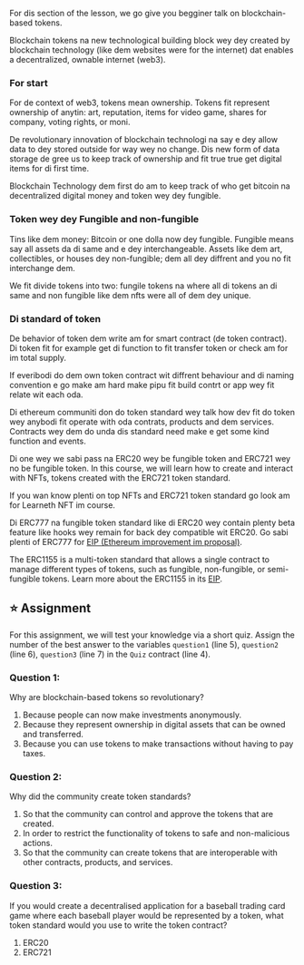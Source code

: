 For dis section of the lesson, we go give you begginer talk on blockchain-based tokens.

Blockchain tokens na new technological building block wey dey created by blockchain technology (like dem websites were for the internet) dat enables a decentralized, ownable internet (web3).

### For start

For de context of web3, tokens mean ownership. Tokens fit represent ownership of anytin: art, reputation, items for video game, shares for company, voting rights, or moni.

De revolutionary innovation of blockchain technologi na say e dey allow data to dey stored outside for way wey no change.
Dis new form of data storage de gree us to keep track of ownership and fit true true get digital items for di first time.

Blockchain Technology dem first do am to keep track of who get bitcoin na decentralized digital money and token wey dey fungible.

### Token wey dey Fungible and non-fungible

Tins like dem money: Bitcoin or one dolla now dey fungible. Fungible means say all assets da di same and e dey interchangeable. Assets like dem art, collectibles, or houses dey non-fungible; dem all dey diffrent and you no fit interchange dem.

We fit divide tokens into two: fungile tokens na where all di tokens an di same and non fungible like dem nfts were all of dem dey unique.

### Di standard of token

De behavior of token dem write am for smart contract (de token contract). Di token fit for example get di function to fit transfer token or check am for im total supply.

If everibodi do dem own token contract wit diffrent behaviour and di naming convention e go make am hard make pipu fit build contrt or app wey fit relate wit each oda.

Di ethereum communiti don do token standard wey talk how dev fit do token wey anybodi fit operate with oda contrats, products and dem services. Contracts wey dem do unda dis standard need make e get some kind function and events.

Di one wey we sabi pass na ERC20 wey be fungible token and ERC721 wey no be fungible token. In this course, we will learn how to create and interact with NFTs, tokens created with the ERC721 token standard.

If you wan know plenti on top NFTs and ERC721 token standard go look am for Learneth NFT im course.

Di ERC777 na fungible token standard like di ERC20 wey contain plenty beta feature like hooks wey remain for back dey compatible wit ERC20. Go sabi plenti of ERC777 for <a href="https://eips.ethereum.org/EIPS/eip-777" target="_blank">EIP (Ethereum improvement im proposal)</a>.

The ERC1155 is a multi-token standard that allows a single contract to manage different types of tokens, such as fungible, non-fungible, or semi-fungible tokens.
Learn more about the ERC1155 in its <a href="https://eips.ethereum.org/EIPS/eip-1155" target="_blank">EIP</a>.

## ⭐️ Assignment

For this assignment, we will test your knowledge via a short quiz.
Assign the number of the best answer to the variables `question1` (line 5),
`question2` (line 6), `question3` (line 7) in the `Quiz` contract (line 4).

### Question 1:

Why are blockchain-based tokens so revolutionary?

1. Because people can now make investments anonymously.
2. Because they represent ownership in digital assets that can be owned and transferred.
3. Because you can use tokens to make transactions without having to pay taxes.

### Question 2:

Why did the community create token standards?

1. So that the community can control and approve the tokens that are created.
2. In order to restrict the functionality of tokens to safe and non-malicious actions.
3. So that the community can create tokens that are interoperable with other contracts, products, and services.

### Question 3:

If you would create a decentralised application for a baseball trading card game where each baseball player would be represented by a token, what token standard would you use to write the token contract?

1. ERC20
2. ERC721
